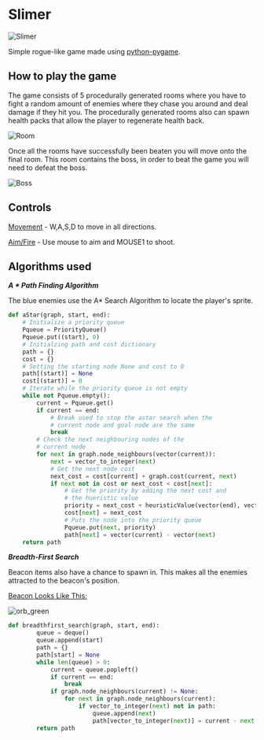 # Slimer
![Slimer](https://user-images.githubusercontent.com/71614127/110403148-815f4c00-8074-11eb-9414-8c2f4c8df673.png)

Simple rogue-like game made using [python-pygame](https://www.pygame.org/news).
## How to play the game
The game consists of 5 procedurally generated rooms where you have to fight a random amount of enemies where they chase you around and deal damage if they hit you. The procedurally generated rooms also can spawn health packs that allow the player to regenerate health back.

![Room](https://user-images.githubusercontent.com/71614127/110403496-13675480-8075-11eb-951f-fbd3d76df423.png)

Once all the rooms have successfully been beaten you will move onto the final room. This room contains the boss, in order to beat the game you will need to defeat the boss.

![Boss](https://user-images.githubusercontent.com/71614127/110404676-3135b900-8077-11eb-9070-e5a55d9f6e3d.png)

## Controls
<ins>Movement</ins> - W,A,S,D to move in all directions.

<ins>Aim/Fire</ins> - Use mouse to aim and MOUSE1 to shoot.

## Algorithms used

***A * Path Finding Algorithm***

The blue enemies use the A* Search Algorithm to locate the player's sprite.

```python
def aStar(graph, start, end):
    # Initialize a priority queue
    Pqueue = PriorityQueue()
    Pqueue.put((start), 0)
    # Initialzing path and cost dictionary
    path = {}
    cost = {}
    # Setting the starting node None and cost to 0 
    path[(start)] = None
    cost[(start)] = 0
    # Iterate while the priority queue is not empty 
    while not Pqueue.empty():
        current = Pqueue.get()
        if current == end:
            # Break used to stop the astar search when the
            # current node and goal node are the same
            break
        # Check the next neighbouring nodes of the
        # current node
        for next in graph.node_neighbours(vector(current)):
            next = vector_to_integer(next)
            # Get the next node cost 
            next_cost = cost[current] + graph.cost(current, next)
            if next not in cost or next_cost < cost[next]:
                # Get the priority by adding the next cost and
                # the hueristic value
                priority = next_cost + heuristicValue(vector(end), vector(next))
                cost[next] = next_cost
                # Puts the node into the priority queue
                Pqueue.put(next, priority)
                path[next] = vector(current) - vector(next)
    return path

```

***Breadth-First Search***

Beacon items also have a chance to spawn in. This makes all the enemies attracted to the beacon's position.

<ins>Beacon Looks Like This:</ins>

![orb_green](https://user-images.githubusercontent.com/71614127/110407509-da7eae00-807b-11eb-9763-a6e533d2208e.png)

```python
def breadthfirst_search(graph, start, end):
        queue = deque()
        queue.append(start)
        path = {}
        path[start] = None
        while len(queue) > 0:
            current = queue.popleft()
            if current == end:
                break
            if graph.node_neighbours(current) != None:
                for next in graph.node_neighbours(current):
                    if vector_to_integer(next) not in path:
                        queue.append(next)
                        path[vector_to_integer(next)] = current - next
        return path
```
